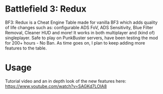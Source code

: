 # Battlefield 3: Redux

BF3: Redux is a Cheat Engine Table made for vanilla BF3 which adds quality of life changes such as: configurable ADS FoV, ADS Sensitivity, Blue Filter Removal, Cleaner HUD and more! It works in both multiplayer and (kind of) singleplayer. Safe to play on PunkBuster servers, have been testing the mod for 200+ hours - No Ban. As time goes on, I plan to keep adding more features to the table.

# Usage

Tutorial video and an in depth look of the new features here: https://www.youtube.com/watch?v=SAGKd7LOlA8










